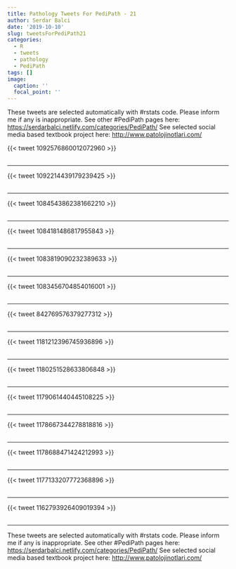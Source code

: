 ```yaml
---
title: Pathology Tweets For PediPath - 21
author: Serdar Balci
date: '2019-10-10'
slug: tweetsForPediPath21
categories:
  - R
  - tweets
  - pathology
  - PediPath
tags: []
image:
  caption: ''
  focal_point: ''
---
```



These tweets are selected automatically with #rstats code. Please inform me if any is inappropriate.
See other #PediPath pages here: https://serdarbalci.netlify.com/categories/PediPath/ 
See selected social media based textbook project here: http://www.patolojinotlari.com/

{{< tweet 1092576860012072960 >}}
<br>
<br>
<hr>
{{< tweet 1092214439179239425 >}}
<br>
<br>
<hr>
{{< tweet 1084543862381662210 >}}
<br>
<br>
<hr>
{{< tweet 1084181486817955843 >}}
<br>
<br>
<hr>
{{< tweet 1083819090232389633 >}}
<br>
<br>
<hr>
{{< tweet 1083456704854016001 >}}
<br>
<br>
<hr>
{{< tweet 842769576379277312 >}}
<br>
<br>
<hr>
{{< tweet 1181212396745936896 >}}
<br>
<br>
<hr>
{{< tweet 1180251528633806848 >}}
<br>
<br>
<hr>
{{< tweet 1179061440445108225 >}}
<br>
<br>
<hr>
{{< tweet 1178667344278818816 >}}
<br>
<br>
<hr>
{{< tweet 1178688471424212993 >}}
<br>
<br>
<hr>
{{< tweet 1177133207772368896 >}}
<br>
<br>
<hr>
{{< tweet 1162793926409019394 >}}
<br>
<br>
<hr>


These tweets are selected automatically with #rstats code. Please inform me if any is inappropriate.
See other #PediPath pages here: https://serdarbalci.netlify.com/categories/PediPath/ 
See selected social media based textbook project here: http://www.patolojinotlari.com/
